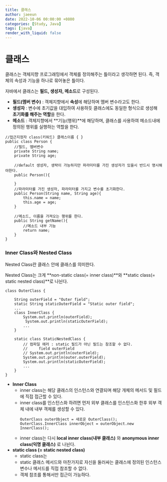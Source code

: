```yaml
---
title: 클래스
author: jaeeun
date: 2022-10-06 00:00:00 +0800
categories: [Study, Java]
tags: [java]
render_with_liquid: false
---
```


# 클래스

클래스는 객체지향 프로그래밍에서 객체를 정의해주는 틀이라고 생각하면 된다. 즉, 객체의 속성과 기능을 하나로 묶어놓은 틀이다. 

자바에서 클래스는 **필드, 생성자, 메소드**로 구성된다.

- **필드(멤버 변수)** : 객체지향에서 **속성**에 해당하며 멤버 변수라고도 한다.
- **생성자** : 변수에 초기값을 대입하여 사용하듯 클래스에도 동일한 형식으로 생성해 **초기화를 해주는 역할**을 한다.
- **메소드** : 객체지향에서 **기능(행위)**에 해당하며, 클래스를 사용하여 메소드내에 정의된 행위를 실행하는 역할을 한다.

```
//접근지정자 class(키워드) 클래스이름 { }
public class Person {
	//필드, 멤버변수
	private String name;
	private String age;
	
	//default 생성자, 생략이 가능하지만 파라미터를 가진 생성자가 있을시 반드시 명시해야한다.
	public Person(){
		
	} 
	//파라미터를 가진 생성자, 파라미터를 가지고 변수를 초기화한다.
	public Person(String name, String age){
		this.name = name;
		this.age = age;
	}
	
	//메소드, 이름을 가져오는 행위를 한다.
	public String getName(){
		//메소드 내부 기능
		return name;
	}
}
```

### Inner Class와 Nested Class


Nested Class란 클래스 안에 클래스를 의미한다.

Nested Class는 크게 **non-static class(= inner class)**와 **static class(= static nested class)**로 나뉜다.

```
class OuterClass {

    String outerField = "Outer field";
    static String staticOuterField = "Static outer field";
    ...
    class InnerClass {
        System.out.println(outerField);
         System.out.println(staticOuterField);
        ...
    }

    static class StaticNestedClass {
        // 컴파일 에러 : static 필드가 아닌 필드는 참조할 수 없다.
        //     field outerField
        // System.out.println(outerField);
        System.out.println(outer.outerField);
        System.out.println(staticOuterField);
        ...
    }
}
```



- **Inner Class**
  - inner class는 해당 클래스의 인스턴스와 연결되며 해당 개체의 메서드 및 필드에 직접 접근할 수 있다.
  - inner class를 인스턴스화 하려면 먼저 외부 클래스를 인스턴스화 한후 외부 객체 내에 내부 객체를 생성할 수 있다.
    ``` 
    OuterClass outerObject = 새로운 OuterClass(); 
    OuterClass.InnerClass innerObject = outerObject.new InnerClass(); 
    ```
  - inner class는 다시 **local inner class(내부 클래스)** 와 **anonymous inner class(익명 클래스)** 로 나뉜다.
- **static class (= static nested class)**
  - static class는 
  - static 클래스 메서드와 마찬가지로 자신을 둘러싸는 클래스에 정의된 인스턴스 변수나 메서드를 직접 참조할 수 없다.
  - 객체 참조를 통해서만 접근이 가능하다.
